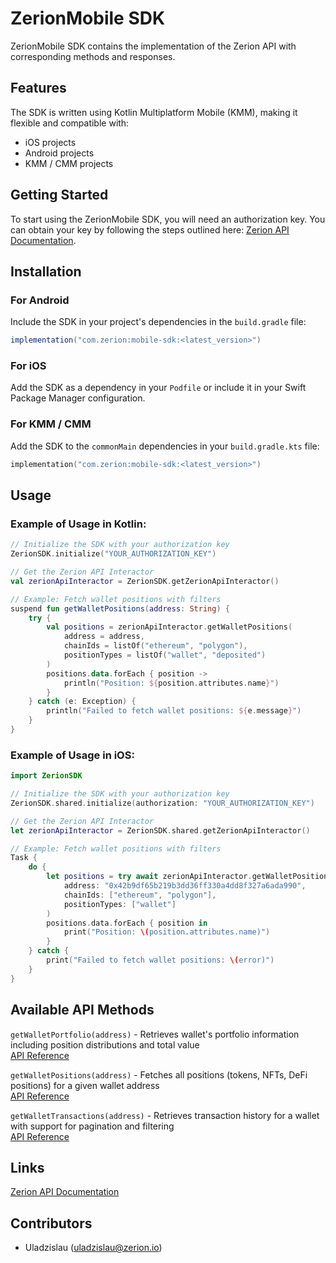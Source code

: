 # ZerionMobile SDK

ZerionMobile SDK contains the implementation of the Zerion API with corresponding methods and responses.

## Features

The SDK is written using Kotlin Multiplatform Mobile (KMM), making it flexible and compatible with:
- iOS projects
- Android projects
- KMM / CMM projects

## Getting Started

To start using the ZerionMobile SDK, you will need an authorization key. You can obtain your key by following the steps outlined here: [Zerion API Documentation](https://developers.zerion.io/reference/intro/getting-started).

## Installation

### For Android
Include the SDK in your project's dependencies in the `build.gradle` file:
```gradle
implementation("com.zerion:mobile-sdk:<latest_version>")
```

### For iOS
Add the SDK as a dependency in your `Podfile` or include it in your Swift Package Manager configuration.

### For KMM / CMM
Add the SDK to the `commonMain` dependencies in your `build.gradle.kts` file:
```kotlin
implementation("com.zerion:mobile-sdk:<latest_version>")
```

## Usage

### Example of Usage in Kotlin:

```kotlin
// Initialize the SDK with your authorization key
ZerionSDK.initialize("YOUR_AUTHORIZATION_KEY")

// Get the Zerion API Interactor
val zerionApiInteractor = ZerionSDK.getZerionApiInteractor()

// Example: Fetch wallet positions with filters
suspend fun getWalletPositions(address: String) {
    try {
        val positions = zerionApiInteractor.getWalletPositions(
            address = address,
            chainIds = listOf("ethereum", "polygon"),
            positionTypes = listOf("wallet", "deposited")
        )
        positions.data.forEach { position ->
            println("Position: ${position.attributes.name}")
        }
    } catch (e: Exception) {
        println("Failed to fetch wallet positions: ${e.message}")
    }
}
```

### Example of Usage in iOS:

```swift
import ZerionSDK

// Initialize the SDK with your authorization key
ZerionSDK.shared.initialize(authorization: "YOUR_AUTHORIZATION_KEY")

// Get the Zerion API Interactor
let zerionApiInteractor = ZerionSDK.shared.getZerionApiInteractor()

// Example: Fetch wallet positions with filters
Task {
    do {
        let positions = try await zerionApiInteractor.getWalletPositions(
            address: "0x42b9df65b219b3dd36ff330a4dd8f327a6ada990",
            chainIds: ["ethereum", "polygon"],
            positionTypes: ["wallet"]
        )
        positions.data.forEach { position in
            print("Position: \(position.attributes.name)")
        }
    } catch {
        print("Failed to fetch wallet positions: \(error)")
    }
}
```

## Available API Methods

`getWalletPortfolio(address)` - Retrieves wallet's portfolio information including position distributions and total value  
[API Reference](https://developers.zerion.io/reference/getwalletportfolio)

`getWalletPositions(address)` - Fetches all positions (tokens, NFTs, DeFi positions) for a given wallet address  
[API Reference](https://developers.zerion.io/reference/listwalletpositions)

`getWalletTransactions(address)` - Retrieves transaction history for a wallet with support for pagination and filtering  
[API Reference](https://developers.zerion.io/reference/listwallettransactions)

## Links
[Zerion API Documentation](https://developers.zerion.io/reference/intro/getting-started)

## Contributors
- Uladzislau ([uladzislau@zerion.io](mailto:uladzislau@zerion.io))
